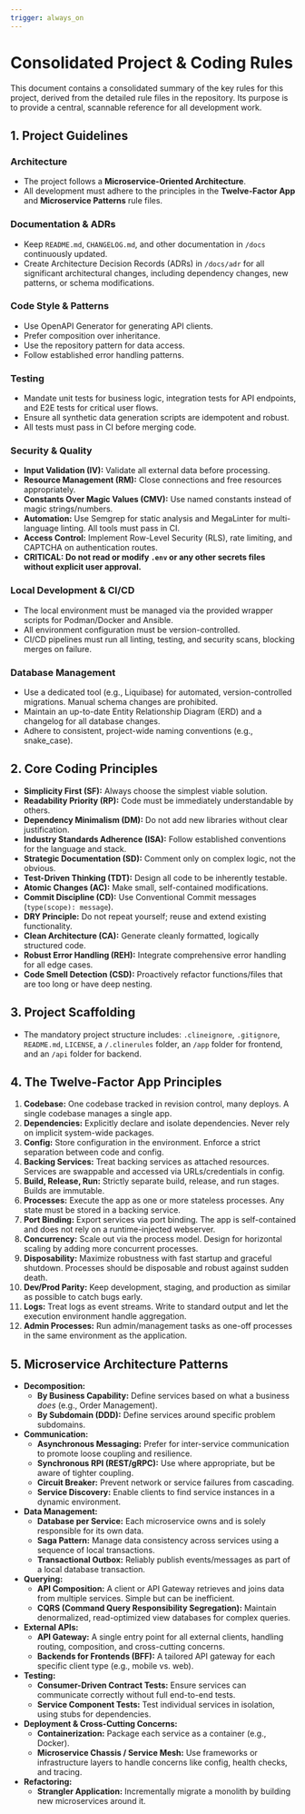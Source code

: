 ```yaml
---
trigger: always_on
---
```


# Consolidated Project & Coding Rules

This document contains a consolidated summary of the key rules for this project, derived from the detailed rule files in the repository. Its purpose is to provide a central, scannable reference for all development work.

## 1. Project Guidelines

### Architecture
- The project follows a **Microservice-Oriented Architecture**.
- All development must adhere to the principles in the **Twelve-Factor App** and **Microservice Patterns** rule files.

### Documentation & ADRs
- Keep `README.md`, `CHANGELOG.md`, and other documentation in `/docs` continuously updated.
- Create Architecture Decision Records (ADRs) in `/docs/adr` for all significant architectural changes, including dependency changes, new patterns, or schema modifications.

### Code Style & Patterns
- Use OpenAPI Generator for generating API clients.
- Prefer composition over inheritance.
- Use the repository pattern for data access.
- Follow established error handling patterns.

### Testing
- Mandate unit tests for business logic, integration tests for API endpoints, and E2E tests for critical user flows.
- Ensure all synthetic data generation scripts are idempotent and robust.
- All tests must pass in CI before merging code.

### Security & Quality
- **Input Validation (IV):** Validate all external data before processing.
- **Resource Management (RM):** Close connections and free resources appropriately.
- **Constants Over Magic Values (CMV):** Use named constants instead of magic strings/numbers.
- **Automation:** Use Semgrep for static analysis and MegaLinter for multi-language linting. All tools must pass in CI.
- **Access Control:** Implement Row-Level Security (RLS), rate limiting, and CAPTCHA on authentication routes.
- **CRITICAL: Do not read or modify `.env` or any other secrets files without explicit user approval.**

### Local Development & CI/CD
- The local environment must be managed via the provided wrapper scripts for Podman/Docker and Ansible.
- All environment configuration must be version-controlled.
- CI/CD pipelines must run all linting, testing, and security scans, blocking merges on failure.

### Database Management
- Use a dedicated tool (e.g., Liquibase) for automated, version-controlled migrations. Manual schema changes are prohibited.
- Maintain an up-to-date Entity Relationship Diagram (ERD) and a changelog for all database changes.
- Adhere to consistent, project-wide naming conventions (e.g., snake_case).

## 2. Core Coding Principles

- **Simplicity First (SF):** Always choose the simplest viable solution.
- **Readability Priority (RP):** Code must be immediately understandable by others.
- **Dependency Minimalism (DM):** Do not add new libraries without clear justification.
- **Industry Standards Adherence (ISA):** Follow established conventions for the language and stack.
- **Strategic Documentation (SD):** Comment only on complex logic, not the obvious.
- **Test-Driven Thinking (TDT):** Design all code to be inherently testable.
- **Atomic Changes (AC):** Make small, self-contained modifications.
- **Commit Discipline (CD):** Use Conventional Commit messages (`type(scope): message`).
- **DRY Principle:** Do not repeat yourself; reuse and extend existing functionality.
- **Clean Architecture (CA):** Generate cleanly formatted, logically structured code.
- **Robust Error Handling (REH):** Integrate comprehensive error handling for all edge cases.
- **Code Smell Detection (CSD):** Proactively refactor functions/files that are too long or have deep nesting.

## 3. Project Scaffolding

- The mandatory project structure includes: `.clineignore`, `.gitignore`, `README.md`, `LICENSE`, a `/.clinerules` folder, an `/app` folder for frontend, and an `/api` folder for backend.

## 4. The Twelve-Factor App Principles

1. **Codebase:** One codebase tracked in revision control, many deploys. A single codebase manages a single app.
2. **Dependencies:** Explicitly declare and isolate dependencies. Never rely on implicit system-wide packages.
3. **Config:** Store configuration in the environment. Enforce a strict separation between code and config.
4. **Backing Services:** Treat backing services as attached resources. Services are swappable and accessed via URLs/credentials in config.
5. **Build, Release, Run:** Strictly separate build, release, and run stages. Builds are immutable.
6. **Processes:** Execute the app as one or more stateless processes. Any state must be stored in a backing service.
7. **Port Binding:** Export services via port binding. The app is self-contained and does not rely on a runtime-injected webserver.
8. **Concurrency:** Scale out via the process model. Design for horizontal scaling by adding more concurrent processes.
9. **Disposability:** Maximize robustness with fast startup and graceful shutdown. Processes should be disposable and robust against sudden death.
10. **Dev/Prod Parity:** Keep development, staging, and production as similar as possible to catch bugs early.
11. **Logs:** Treat logs as event streams. Write to standard output and let the execution environment handle aggregation.
12. **Admin Processes:** Run admin/management tasks as one-off processes in the same environment as the application.

## 5. Microservice Architecture Patterns

- **Decomposition:**
  - **By Business Capability:** Define services based on what a business *does* (e.g., Order Management).
  - **By Subdomain (DDD):** Define services around specific problem subdomains.
- **Communication:**
  - **Asynchronous Messaging:** Prefer for inter-service communication to promote loose coupling and resilience.
  - **Synchronous RPI (REST/gRPC):** Use where appropriate, but be aware of tighter coupling.
  - **Circuit Breaker:** Prevent network or service failures from cascading.
  - **Service Discovery:** Enable clients to find service instances in a dynamic environment.
- **Data Management:**
  - **Database per Service:** Each microservice owns and is solely responsible for its own data.
  - **Saga Pattern:** Manage data consistency across services using a sequence of local transactions.
  - **Transactional Outbox:** Reliably publish events/messages as part of a local database transaction.
- **Querying:**
  - **API Composition:** A client or API Gateway retrieves and joins data from multiple services. Simple but can be inefficient.
  - **CQRS (Command Query Responsibility Segregation):** Maintain denormalized, read-optimized view databases for complex queries.
- **External APIs:**
  - **API Gateway:** A single entry point for all external clients, handling routing, composition, and cross-cutting concerns.
  - **Backends for Frontends (BFF):** A tailored API gateway for each specific client type (e.g., mobile vs. web).
- **Testing:**
  - **Consumer-Driven Contract Tests:** Ensure services can communicate correctly without full end-to-end tests.
  - **Service Component Tests:** Test individual services in isolation, using stubs for dependencies.
- **Deployment & Cross-Cutting Concerns:**
  - **Containerization:** Package each service as a container (e.g., Docker).
  - **Microservice Chassis / Service Mesh:** Use frameworks or infrastructure layers to handle concerns like config, health checks, and tracing.
- **Refactoring:**
  - **Strangler Application:** Incrementally migrate a monolith by building new microservices around it.